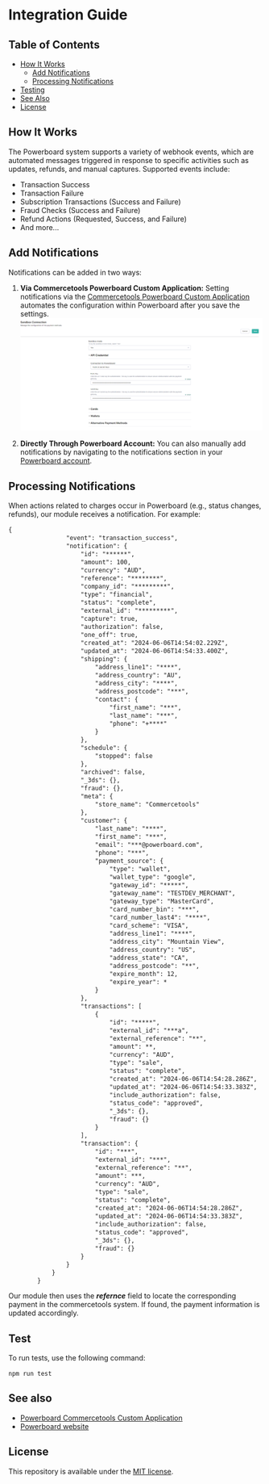 # Integration Guide

## Table of Contents

- [How It Works](#how-it-works)
    - [Add Notifications](#add-notifications)
    - [Processing Notifications](#processing-notifications)
- [Testing](#testing)
- [See Also](#see-also)
- [License](#license)

## How It Works
The Powerboard system supports a variety of webhook events, which are automated messages triggered in response to specific activities such as updates, refunds, and manual captures. Supported events include:
- Transaction Success
- Transaction Failure
- Subscription Transactions (Success and Failure)
- Fraud Checks (Success and Failure)
- Refund Actions (Requested, Success, and Failure)
- And more...

## Add Notifications
Notifications can be added in two ways:
1. **Via Commercetools Powerboard Custom Application:**
   Setting notifications via the [Commercetools Powerboard Custom Application](https://github.com/CommBank-PowerBoard/powerboard-e-commerce-commercetools-app) automates the configuration within Powerboard after you save the settings.
   ![Commercetools Powerboard Custom Application](custom-aplication-img.png)

2. **Directly Through Powerboard Account:**
   You can also manually add notifications by navigating to the notifications section in your [Powerboard account](https://www.commbank.com.au).

## Processing Notifications
When actions related to charges occur in Powerboard (e.g., status changes, refunds), our module receives a notification. For example:

```
{
                "event": "transaction_success",
                "notification": {
                    "id": "******",
                    "amount": 100,
                    "currency": "AUD",
                    "reference": "********",
                    "company_id": "*********",
                    "type": "financial",
                    "status": "complete",
                    "external_id": "*********",
                    "capture": true,
                    "authorization": false,
                    "one_off": true,
                    "created_at": "2024-06-06T14:54:02.229Z",
                    "updated_at": "2024-06-06T14:54:33.400Z",
                    "shipping": {
                        "address_line1": "****",
                        "address_country": "AU",
                        "address_city": "****",
                        "address_postcode": "***",
                        "contact": {
                            "first_name": "***",
                            "last_name": "***",
                            "phone": "+****"
                        }
                    },
                    "schedule": {
                        "stopped": false
                    },
                    "archived": false,
                    "_3ds": {},
                    "fraud": {},
                    "meta": {
                        "store_name": "Commercetools"
                    },
                    "customer": {
                        "last_name": "****",
                        "first_name": "***",
                        "email": "***@powerboard.com",
                        "phone": "***",
                        "payment_source": {
                            "type": "wallet",
                            "wallet_type": "google",
                            "gateway_id": "*****",
                            "gateway_name": "TESTDEV_MERCHANT",
                            "gateway_type": "MasterCard",
                            "card_number_bin": "***",
                            "card_number_last4": "****",
                            "card_scheme": "VISA",
                            "address_line1": "****",
                            "address_city": "Mountain View",
                            "address_country": "US",
                            "address_state": "CA",
                            "address_postcode": "**",
                            "expire_month": 12,
                            "expire_year": *
                        }
                    },
                    "transactions": [
                        {
                            "id": "*****",
                            "external_id": "***a",
                            "external_reference": "**",
                            "amount": **,
                            "currency": "AUD",
                            "type": "sale",
                            "status": "complete",
                            "created_at": "2024-06-06T14:54:28.286Z",
                            "updated_at": "2024-06-06T14:54:33.383Z",
                            "include_authorization": false,
                            "status_code": "approved",
                            "_3ds": {},
                            "fraud": {}
                        }
                    ],
                    "transaction": {
                        "id": "***",
                        "external_id": "***",
                        "external_reference": "**",
                        "amount": ***,
                        "currency": "AUD",
                        "type": "sale",
                        "status": "complete",
                        "created_at": "2024-06-06T14:54:28.286Z",
                        "updated_at": "2024-06-06T14:54:33.383Z",
                        "include_authorization": false,
                        "status_code": "approved",
                        "_3ds": {},
                        "fraud": {}
                    }
                }
            }
        }
```
Our module then uses the ***refernce***  field to locate the corresponding payment in the commercetools system. If found, the payment information is updated accordingly.

## Test

To run tests, use the following command:

```
npm run test
```

## See also
- [Powerboard Commercetools Custom Application](https://github.com/CommBank-PowerBoard/powerboard-e-commerce-commercetools-app)
- [Powerboard website](https://www.commbank.com.au)

## License

This repository is available under the [MIT license](LICENSE).
